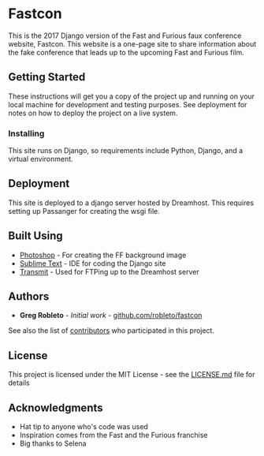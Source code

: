 # Fastcon

This is the 2017 Django version of the Fast and Furious faux conference website, Fastcon. This website is a one-page site to share information about the fake conference that leads up to the upcoming Fast and Furious film.

## Getting Started

These instructions will get you a copy of the project up and running on your local machine for development and testing purposes. See deployment for notes on how to deploy the project on a live system.


### Installing

This site runs on Django, so requirements include Python, Django, and a virtual environment.


## Deployment

This site is deployed to a django server hosted by Dreamhost. This requires setting up Passanger for creating the wsgi file.

## Built Using

* [Photoshop](http:www.adobe.com/products/photoshop.html) - For creating the FF background image
* [Sublime Text](https://www.sublimetext.com/) - IDE for coding the Django site
* [Transmit](https://panic.com/transmit/) - Used for FTPing up to the Dreamhost server


## Authors

* **Greg Robleto** - *Initial work* - [github.com/robleto/fastcon](https://github.com/robleto/fastcon)

See also the list of [contributors](https://github.com/robleto/fastcon/contributors) who participated in this project.

## License

This project is licensed under the MIT License - see the [LICENSE.md](LICENSE.md) file for details

## Acknowledgments

* Hat tip to anyone who's code was used
* Inspiration comes from the Fast and the Furious franchise
* Big thanks to Selena
